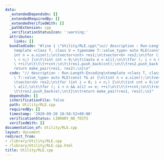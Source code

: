 ```yaml
---
data:
  _extendedDependsOn: []
  _extendedRequiredBy: []
  _extendedVerifiedWith: []
  _pathExtension: cpp
  _verificationStatusIcon: ':warning:'
  attributes:
    links: []
  bundledCode: "#line 1 \"Utility/RLE.cpp\"\n// description : Run-Length-Encoding\n\
    template <class T, class U = typename T::value_type> auto RLE(const T& a) {\n\t\
    int n = a.size();\n\tvector<int> res1;\n\tvector<U> res2;\n\tfor (int i = 0; i\
    \ < n;) {\n\t\tint cnt = 0;\n\t\tauto e = a[i];\n\t\tfor (; i < n && a[i] == e;\
    \ ++i)\n\t\t\t++cnt;\n\t\tres1.push_back(cnt);\n\t\tres2.push_back(e);\n\t}\n\t\
    return make_pair(res1, res2);\n}\n"
  code: "// description : Run-Length-Encoding\ntemplate <class T, class U = typename\
    \ T::value_type> auto RLE(const T& a) {\n\tint n = a.size();\n\tvector<int> res1;\n\
    \tvector<U> res2;\n\tfor (int i = 0; i < n;) {\n\t\tint cnt = 0;\n\t\tauto e =\
    \ a[i];\n\t\tfor (; i < n && a[i] == e; ++i)\n\t\t\t++cnt;\n\t\tres1.push_back(cnt);\n\
    \t\tres2.push_back(e);\n\t}\n\treturn make_pair(res1, res2);\n}"
  dependsOn: []
  isVerificationFile: false
  path: Utility/RLE.cpp
  requiredBy: []
  timestamp: '2020-09-20 10:56:52+09:00'
  verificationStatus: LIBRARY_NO_TESTS
  verifiedWith: []
documentation_of: Utility/RLE.cpp
layout: document
redirect_from:
- /library/Utility/RLE.cpp
- /library/Utility/RLE.cpp.html
title: Utility/RLE.cpp
---
```

